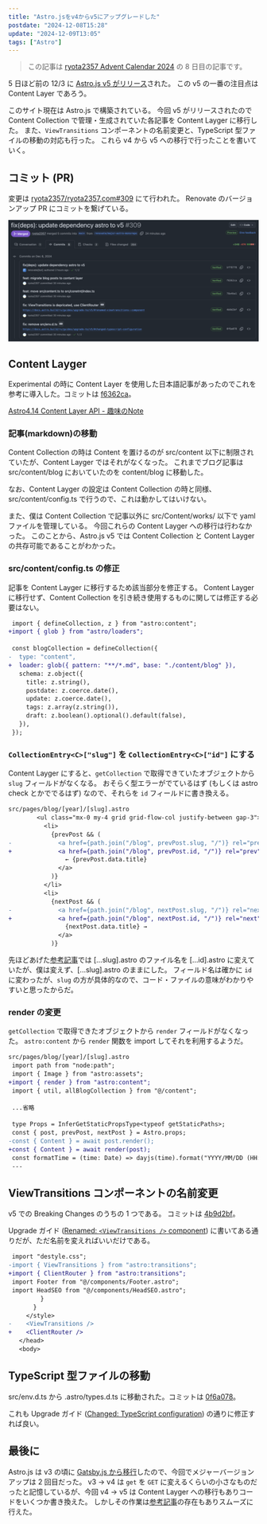 ```yaml
---
title: "Astro.jsをv4からv5にアップグレードした"
postdate: "2024-12-08T15:28"
update: "2024-12-09T13:05"
tags: ["Astro"]
---
```


> この記事は [ryota2357 Advent Calendar 2024](https://adventar.org/calendars/10716) の 8 日目の記事です。

5 日ほど前の 12/3 に [Astro.js v5 がリリース](https://astro.build/blog/astro-5/)された。
この v5 の一番の注目点は Content Layer であろう。

このサイト現在は Astro.js で構築されている。
今回 v5 がリリースされたので Content Collection で管理・生成されていた各記事を Content Layger に移行した。
また、`ViewTransitions` コンポーネントの名前変更と、TypeScript 型ファイルの移動の対応も行った。
これら v4 から v5 への移行で行ったことを書いていく。

## コミット (PR)

変更は [ryota2357/ryota2357.com#309](https://github.com/ryota2357/ryota2357.com/pull/309) にて行われた。
Renovate のバージョンアップ PR にコミットを繋げている。

![PRのコミット](./commits.png)

## Content Layger

Experimental の時に Content Layer を使用した日本語記事があったのでこれを参考に導入した。コミットは [f6362ca](https://github.com/ryota2357/ryota2357.com/commit/f6362ca3a8719c6b4d86d9b72326fe9825438d6e)。

[Astro4.14 Content Layer API - 趣味のNote](https://ubanis.com/note/astro414_content/)

### 記事(markdown)の移動

Content Collection の時は Content を置けるのが src/content 以下に制限されていたが、Content Layger ではそれがなくなった。
これまでブログ記事は src/content/blog においていたのを content/blog に移動した。

なお、Content Layger の設定は Content Collection の時と同様、src/content/config.ts で行うので、これは動かしてはいけない。

また、僕は Content Collection で記事以外に src/Content/works/ 以下で yaml ファイルを管理している。
今回これらの Content Layger への移行は行わなかった。
このことから、Astro.js v5 では Content Collection と Content Layger の共存可能であることがわかった。

### src/content/config.ts の修正

記事を Content Layger に移行するため該当部分を修正する。
Content Layger に移行せず、Content Collection を引き続き使用するものに関しては修正する必要はない。

```diff
 import { defineCollection, z } from "astro:content";
+import { glob } from "astro/loaders";

 const blogCollection = defineCollection({
-  type: "content",
+  loader: glob({ pattern: "**/*.md", base: "./content/blog" }),
   schema: z.object({
     title: z.string(),
     postdate: z.coerce.date(),
     update: z.coerce.date(),
     tags: z.array(z.string()),
     draft: z.boolean().optional().default(false),
   }),
 });
```

### `CollectionEntry<C>["slug"]` を `CollectionEntry<C>["id"]` にする

Content Layger にすると、`getCollection` で取得できていたオブジェクトから `slug` フィールドがなくなる。
おそらく型エラーがでているはず (もしくは astro check とかででるはず) なので、それらを `id` フィールドに書き換える。

```diff
src/pages/blog/[year]/[slug].astro
        <ul class="mx-0 my-4 grid grid-flow-col justify-between gap-3">
          <li>
            {prevPost && (
-             <a href={path.join("/blog", prevPost.slug, "/")} rel="prev">
+             <a href={path.join("/blog", prevPost.id, "/")} rel="prev">
                ← {prevPost.data.title}
              </a>
            )}
          </li>
          <li>
            {nextPost && (
-             <a href={path.join("/blog", nextPost.slug, "/")} rel="next">
+             <a href={path.join("/blog", nextPost.id, "/")} rel="next">
                {nextPost.data.title} →
              </a>
            )}
```

先ほどあげた[参考記事](https://ubanis.com/note/astro414_content/)では \[...slug\].astro のファイル名を \[...id\].astro に変えていたが、僕は変えず、\[...slug\].astro のままにした。
フィールド名は確かに `id` に変わったが、`slug` の方が具体的なので、コード・ファイルの意味がわかりやすいと思ったからだ。

### render の変更

`getCollection` で取得できたオブジェクトから `render` フィールドがなくなった。
`astro:content` から `render` 関数を import してそれを利用するようだ。

```diff
src/pages/blog/[year]/[slug].astro
 import path from "node:path";
 import { Image } from "astro:assets";
+import { render } from "astro:content";
 import { util, allBlogCollection } from "@/content";

 ...省略

 type Props = InferGetStaticPropsType<typeof getStaticPaths>;
 const { post, prevPost, nextPost } = Astro.props;
-const { Content } = await post.render();
+const { Content } = await render(post);
 const formatTime = (time: Date) => dayjs(time).format("YYYY/MM/DD (HH:mm)");
 ---
```

## ViewTransitions コンポーネントの名前変更

v5 での Breaking Changes のうちの 1 つである。
コミットは [4b9d2bf](https://github.com/ryota2357/ryota2357.com/commit/4b9d2bfe5971641451ad656e1b5b5a34e67c6f7f#diff-7f2bb650ebd4f62eed5e3c6f8b11553b541064b5a9ef01c815cb148e716090beR7)。

Upgrade ガイド ([Renamed: `<ViewTransitions />` component](https://docs.astro.build/ru/guides/upgrade-to/v5/#renamed-viewtransitions--component)) に書いてある通りだが、ただ名前を変えればいいだけである。

```diff
 import "destyle.css";
-import { ViewTransitions } from "astro:transitions";
+import { ClientRouter } from "astro:transitions";
 import Footer from "@/components/Footer.astro";
 import HeadSEO from "@/components/HeadSEO.astro";
         }
       }
     </style>
-    <ViewTransitions />
+    <ClientRouter />
   </head>
   <body>
```

## TypeScript 型ファイルの移動

src/env.d.ts から .astro/types.d.ts に移動された。コミットは [0f6a078](https://github.com/ryota2357/ryota2357.com/commit/0f6a078b3cfba8fa0c3a6aa8db58bc5c92565765)。

これも Upgrade ガイド ([Changed: TypeScript configuration](https://docs.astro.build/ru/guides/upgrade-to/v5/#changed-typescript-configuration)) の通りに修正すれば良い。

## 最後に

Astro.js は v3 の頃に [Gatsby.js から移行](../../2023/migrate-to-astro-from-gatsby)したので、今回でメジャーバージョンアップは 2 回目だった。
v3 -> v4 は `get` を `GET` に変えるくらいの小さなものだったと記憶しているが、今回 v4 -> v5 は Content Layger への移行もありコードをいくつか書き換えた。
しかしその作業は[参考記事](https://ubanis.com/note/astro414_content/)の存在もありスムーズに行えた。
